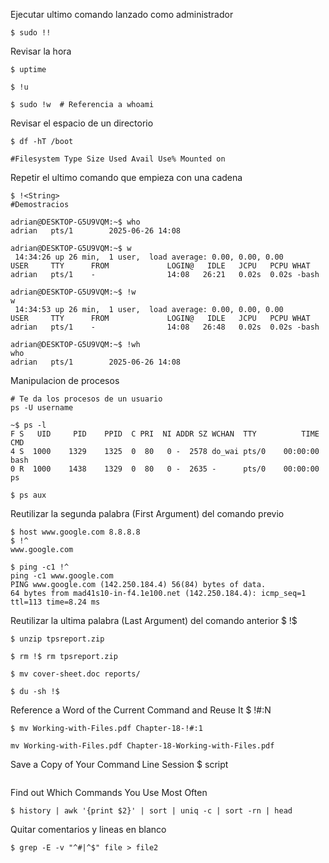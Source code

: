 Ejecutar ultimo comando lanzado como administrador
```
$ sudo !!
```

Revisar la hora
```
$ uptime

$ !u

$ sudo !w  # Referencia a whoami
```

Revisar el espacio de un directorio
```
$ df -hT /boot 

#Filesystem Type Size Used Avail Use% Mounted on
```

Repetir el ultimo comando que empieza con una cadena
```
$ !<String>
#Demostracios

adrian@DESKTOP-G5U9VQM:~$ who
adrian   pts/1        2025-06-26 14:08

adrian@DESKTOP-G5U9VQM:~$ w
 14:34:26 up 26 min,  1 user,  load average: 0.00, 0.00, 0.00
USER     TTY      FROM             LOGIN@   IDLE   JCPU   PCPU WHAT
adrian   pts/1    -                14:08   26:21   0.02s  0.02s -bash

adrian@DESKTOP-G5U9VQM:~$ !w
w
 14:34:53 up 26 min,  1 user,  load average: 0.00, 0.00, 0.00
USER     TTY      FROM             LOGIN@   IDLE   JCPU   PCPU WHAT
adrian   pts/1    -                14:08   26:48   0.02s  0.02s -bash

adrian@DESKTOP-G5U9VQM:~$ !wh
who
adrian   pts/1        2025-06-26 14:08
```

Manipulacion de procesos 
```
# Te da los procesos de un usuario
ps -U username

~$ ps -l
F S   UID     PID    PPID  C PRI  NI ADDR SZ WCHAN  TTY          TIME CMD
4 S  1000    1329    1325  0  80   0 -  2578 do_wai pts/0    00:00:00 bash
0 R  1000    1438    1329  0  80   0 -  2635 -      pts/0    00:00:00 ps

$ ps aux

```

Reutilizar la segunda palabra (First Argument) del comando previo
```
$ host www.google.com 8.8.8.8
$ !^
www.google.com

$ ping -c1 !^
ping -c1 www.google.com
PING www.google.com (142.250.184.4) 56(84) bytes of data.
64 bytes from mad41s10-in-f4.1e100.net (142.250.184.4): icmp_seq=1 ttl=113 time=8.24 ms
```

Reutilizar la ultima palabra (Last Argument) del comando anterior  $ !$

```
$ unzip tpsreport.zip

$ rm !$ rm tpsreport.zip

$ mv cover-sheet.doc reports/ 

$ du -sh !$
```

Reference a Word of the Current Command and Reuse It $ !#:N

```
$ mv Working-with-Files.pdf Chapter-18-!#:1 

mv Working-with-Files.pdf Chapter-18-Working-with-Files.pdf
```

Save a Copy of Your Command Line Session $ script
```

```

Find out Which Commands You Use Most Often 
```
$ history | awk '{print $2}' | sort | uniq -c | sort -rn | head
```

Quitar comentarios y lineas en blanco
```
$ grep -E -v "^#|^$" file > file2
```

